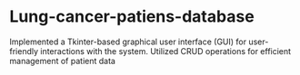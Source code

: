 # Lung-cancer-patiens-database
Implemented a Tkinter-based graphical user interface (GUI) for user-friendly interactions with the system. Utilized CRUD operations for efficient management of patient data
